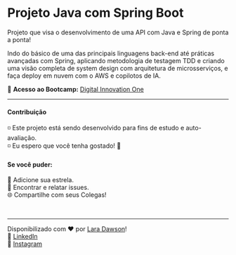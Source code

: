 # Projeto Java com Spring Boot

Projeto que visa o desenvolvimento de uma API com Java e Spring de ponta a ponta!

Indo do básico de uma das principais linguagens back-end até práticas avançadas com Spring, aplicando metodologia de testagem TDD e criando uma visão completa de system design com arquitetura de microsserviços, e faça deploy em nuvem com o AWS e copilotos de IA.

📌 **Acesso ao Bootcamp:** [Digital Innovation One](https://web.dio.me/track/2e52ad2d-0a3b-4ade-a4ae-17830f528834?tab=about)

---

#### Contribuição
◽ Este projeto está sendo desenvolvido para fins de estudo e auto-avaliação. <br />
◽ Eu espero que você tenha gostado! 👋

#### Se você puder:
🌟 Adicione sua estrela.<br />
🐛 Encontrar e relatar issues.<br />
🌐 Compartilhe com seus Colegas!<br />

<br>

---
Disponibilizado com ♥ por [Lara Dawson](https://www.linkedin.com/in/lallooww/)!<br />
👋 [LinkedIn](https://www.linkedin.com/in/lallooww/)<br />
🤳 [Instagram](https://www.instagram.com/lallooww/)
